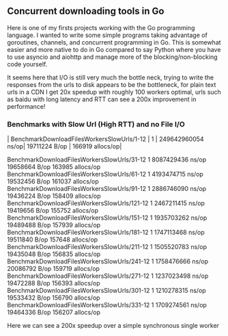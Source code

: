 ## Concurrent downloading tools in Go

Here is one of my firsts projects working with the Go programming language. I wanted to write some simple programs taking advantage of goroutines, channels, and concurrent programming in Go. This is somewhat easier and more native to do in Go compared to say Python where you have to use asyncio and aiohttp and manage more of the blocking/non-blocking code yourself. 

It seems here that I/O is still very much the bottle neck, trying to write the responses from the urls to disk appears to be the bottleneck, for plain text urls in a CDN I get 20x speedup with roughly 100 workers optimal, urls such as baidu with long latency and RTT can see a 200x improvement in performance!



### Benchmarks with Slow Url (High RTT) and no File I/O

| BenchmarkDownloadFilesWorkersSlowUrls/1-12          |	       1	| 249642960054 ns/op| 	19711224 B/op	|  166919 allocs/op|

BenchmarkDownloadFilesWorkersSlowUrls/31-12 	               1	8087429436 ns/op	19658664 B/op	  163985 allocs/op
BenchmarkDownloadFilesWorkersSlowUrls/61-12 	               1	4193474715 ns/op	19532456 B/op	  161037 allocs/op
BenchmarkDownloadFilesWorkersSlowUrls/91-12 	               1	2886746090 ns/op	19436224 B/op	  158409 allocs/op
BenchmarkDownloadFilesWorkersSlowUrls/121-12         	       1	2467211415 ns/op	19419656 B/op	  155752 allocs/op
BenchmarkDownloadFilesWorkersSlowUrls/151-12         	       1	1935703262 ns/op	19489488 B/op	  157939 allocs/op
BenchmarkDownloadFilesWorkersSlowUrls/181-12         	       1	1747113468 ns/op	19511840 B/op	  157648 allocs/op
BenchmarkDownloadFilesWorkersSlowUrls/211-12         	       1	1505520783 ns/op	19435048 B/op	  156835 allocs/op
BenchmarkDownloadFilesWorkersSlowUrls/241-12         	       1	1758476666 ns/op	20086792 B/op	  159719 allocs/op
BenchmarkDownloadFilesWorkersSlowUrls/271-12         	       1	1237023498 ns/op	19472288 B/op	  156393 allocs/op
BenchmarkDownloadFilesWorkersSlowUrls/301-12         	       1	1210278315 ns/op	19533432 B/op	  156790 allocs/op
BenchmarkDownloadFilesWorkersSlowUrls/331-12         	       1	1709274561 ns/op	19464336 B/op	  156207 allocs/op

Here we can see a 200x speedup over a simple synchronous single worker